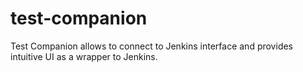 # test-companion
Test Companion allows to connect to Jenkins interface and provides intuitive UI as a wrapper to Jenkins.
